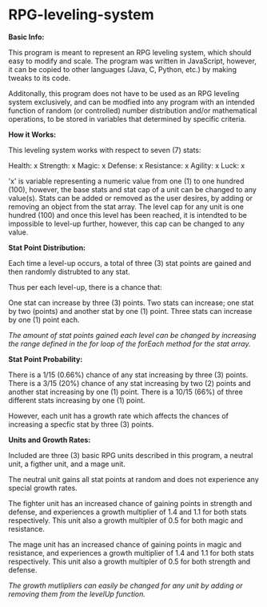 # RPG-leveling-system

**Basic Info:** 

This program is meant to represent an RPG leveling system, which should easy to modify and scale. The program was written in JavaScript, however, it can be copied to other languages (Java, C, Python, etc.) by making tweaks to its code.

Additonally, this program does not have to be used as an RPG leveling system exclusively, and can be modfied into any program with an intended function of random (or controlled) number distribution and/or mathematical operations, to be stored in variables that determined by specific criteria.

**How it Works:**

This leveling system works with respect to seven (7) stats:

Health: x
Strength: x
Magic: x
Defense: x
Resistance: x
Agility: x
Luck: x

'x' is variable representing a numeric value from one (1) to one hundred (100), however, the base stats and stat cap of a unit can be changed to any value(s).
Stats can be added or removed as the user desires, by adding or removing an object from the stat array. The level cap for any unit is one hundred (100) and once this level has been reached, it is intendted to be impossible to level-up further, however, this cap can be changed to any value.

**Stat Point Distribution:**

Each time a level-up occurs, a total of three (3) stat points are gained and then randomly distrubted to any stat.

Thus per each level-up, there is a chance that:

One stat can increase by three (3) points.
Two stats can increase; one stat by two (points) and another stat by one (1) point.
Three stats can increase by one (1) point each.

*The amount of stat points gained each level can be changed by increasing the range defined in the for loop of the forEach method for the stat array.*

**Stat Point Probability:**

There is a 1/15 (0.66%) chance of any stat increasing by three (3) points. 
There is a 3/15 (20%) chance of any stat increasing by two (2) points and another stat increasing by one (1) point.
There is a 10/15 (66%) of three different stats increasing by one (1) point.

However, each unit has a growth rate which affects the chances of increasing a specfic stat by three (3) points.

**Units and Growth Rates:**

Included are three (3) basic RPG units described in this program, a neutral unit, a figther unit, and a mage unit.

The neutral unit gains all stat points at random and does not experience any special growth rates.

The fighter unit has an increased chance of gaining points in strength and defense, and experiences a growth multiplier of 1.4 and 1.1 for both stats respectively. This unit also a growth multipler of 0.5 for both magic and resistance.

The mage unit has an increased chance of gaining points in magic and resistance, and experiences a growth multiplier of 1.4 and 1.1 for both stats respectively. This unit also a growth multipler of 0.5 for both strength and defense.

*The growth mutlipliers can easily be changed for any unit by adding or removing them from the levelUp function.*

